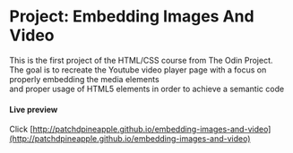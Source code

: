 # Project: Embedding Images And Video

This is the first project of the HTML/CSS course from The Odin Project.\
The goal is to recreate the Youtube video player page with a focus on properly embedding the media elements\
and proper usage of HTML5 elements in order to achieve a semantic code

#### Live preview

Click [http://patchdpineapple.github.io/embedding-images-and-video](http://patchdpineapple.github.io/embedding-images-and-video)